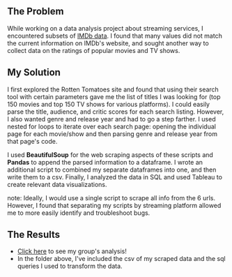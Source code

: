 ## The Problem
While working on a data analysis project about streaming services, I encountered subsets of [IMDb data](https://www.imdb.com/interfaces/). I found that many values did not match the current information on IMDb's website, and sought another way to collect data on the ratings of popular movies and TV shows.

## My Solution
I first explored the Rotten Tomatoes site and found that using their search tool with certain parameters gave me the list of titles I was looking for (top 150 movies and top 150 TV shows for various platforms). I could easily parse the title, audience, and critic scores for each search listing. However, I also wanted genre and release year and had to go a step farther. I used nested for loops to iterate over each search page: opening the individual page for each movie/show and then parsing genre and release year from that page's code.

I used **BeautifulSoup** for the web scraping aspects of these scripts and **Pandas** to append the parsed information to a dataframe. I wrote an additional script to combined my separate dataframes into one, and then write them to a csv. Finally, I analyzed the data in SQL and used Tableau to create relevant data visualizations.

note: Ideally, I would use a single script to scrape all info from the 6 urls. However, I found that separating my scripts by streaming platform allowed me to more easily identify and troubleshoot bugs.
  
## The Results
* [Click here](https://docs.google.com/presentation/d/12uD64NjnHPpyrmea9Ch7E4vKM-MxSHM9V_UYIIaLUak/edit?usp=sharing) to see my group's analysis!
* In the folder above, I've included the csv of my scraped data and the sql queries I used to transform the data.

